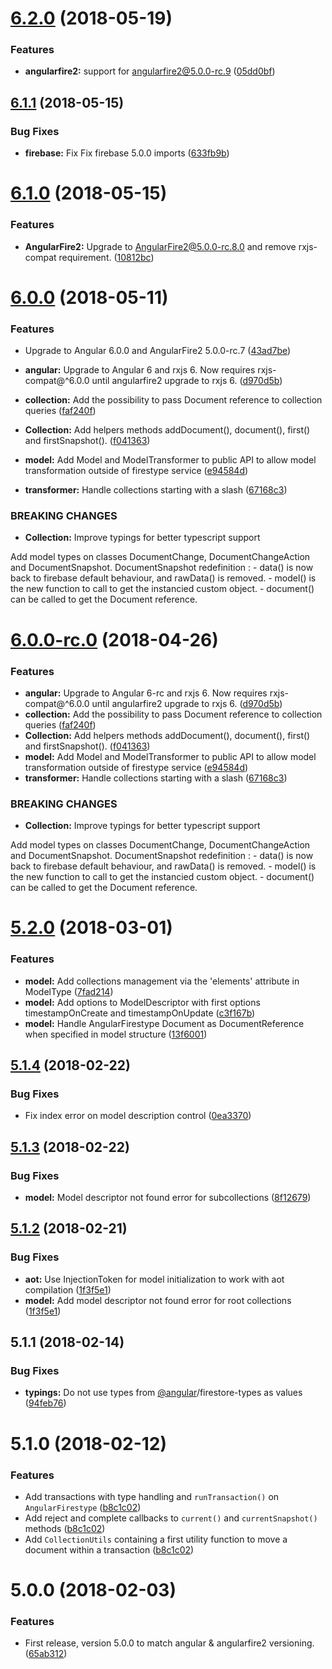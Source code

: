 <a name="6.2.0"></a>
# [6.2.0](https://github.com/bricepepin/angular-firestype/compare/6.1.1...6.2.0) (2018-05-19)


### Features

* **angularfire2:** support for angularfire2@5.0.0-rc.9 ([05dd0bf](https://github.com/bricepepin/angular-firestype/commit/05dd0bf))



<a name="6.1.1"></a>
## [6.1.1](https://github.com/bricepepin/angular-firestype/compare/6.1.0...6.1.1) (2018-05-15)

### Bug Fixes

* **firebase:** Fix Fix firebase 5.0.0 imports ([633fb9b](https://github.com/bricepepin/angular-firestype/commit/633fb9b))


<a name="6.1.0"></a>
# [6.1.0](https://github.com/bricepepin/angular-firestype/compare/6.0.0...6.1.0) (2018-05-15)


### Features

* **AngularFire2:** Upgrade to AngularFire2@5.0.0-rc.8.0 and remove rxjs-compat requirement. ([10812bc](https://github.com/bricepepin/angular-firestype/commit/10812bc))



<a name="6.0.0"></a>
# [6.0.0](https://github.com/bricepepin/angular-firestype/compare/6.0.0-rc.0...6.0.0) (2018-05-11)


### Features

* Upgrade to Angular 6.0.0 and AngularFire2 5.0.0-rc.7 ([43ad7be](https://github.com/bricepepin/angular-firestype/commit/43ad7be))

* **angular:** Upgrade to Angular 6 and rxjs 6. Now requires rxjs-compat@^6.0.0 until angularfire2 upgrade to rxjs 6. ([d970d5b](https://github.com/bricepepin/angular-firestype/commit/d970d5b))
* **collection:** Add the possibility to pass Document<T> reference to collection queries ([faf240f](https://github.com/bricepepin/angular-firestype/commit/faf240f))
* **Collection:** Add helpers methods addDocument(), document(), first() and firstSnapshot(). ([f041363](https://github.com/bricepepin/angular-firestype/commit/f041363))
* **model:** Add Model and ModelTransformer to public API to allow model transformation outside of firestype service ([e94584d](https://github.com/bricepepin/angular-firestype/commit/e94584d))
* **transformer:** Handle collections starting with a slash ([67168c3](https://github.com/bricepepin/angular-firestype/commit/67168c3))

### BREAKING CHANGES

* **Collection:** Improve typings for better typescript support

Add model types on classes DocumentChange<T>, DocumentChangeAction<T> and DocumentSnapshot<T>.
DocumentSnapshot redefinition :
	- data() is now back to firebase default behaviour, and rawData() is removed.
	- model() is the new function to call to get the instancied custom object.
	- document() can be called to get the Document<T> reference.


<a name="6.0.0-rc.0"></a>
# [6.0.0-rc.0](https://github.com/bricepepin/angular-firestype/compare/5.2.0...6.0.0-rc.0) (2018-04-26)


### Features

* **angular:** Upgrade to Angular 6-rc and rxjs 6. Now requires rxjs-compat@^6.0.0 until angularfire2 upgrade to rxjs 6. ([d970d5b](https://github.com/bricepepin/angular-firestype/commit/d970d5b))
* **collection:** Add the possibility to pass Document<T> reference to collection queries ([faf240f](https://github.com/bricepepin/angular-firestype/commit/faf240f))
* **Collection:** Add helpers methods addDocument(), document(), first() and firstSnapshot(). ([f041363](https://github.com/bricepepin/angular-firestype/commit/f041363))
* **model:** Add Model and ModelTransformer to public API to allow model transformation outside of firestype service ([e94584d](https://github.com/bricepepin/angular-firestype/commit/e94584d))
* **transformer:** Handle collections starting with a slash ([67168c3](https://github.com/bricepepin/angular-firestype/commit/67168c3))


### BREAKING CHANGES

* **Collection:** Improve typings for better typescript support

Add model types on classes DocumentChange<T>, DocumentChangeAction<T> and DocumentSnapshot<T>.
DocumentSnapshot redefinition :
	- data() is now back to firebase default behaviour, and rawData() is removed.
	- model() is the new function to call to get the instancied custom object.
	- document() can be called to get the Document<T> reference.



<a name="5.2.0"></a>
# [5.2.0](https://github.com/bricepepin/angular-firestype/compare/5.1.4...5.2.0) (2018-03-01)


### Features

* **model:** Add collections management via the 'elements' attribute in ModelType ([7fad214](https://github.com/bricepepin/angular-firestype/commit/7fad214))
* **model:** Add options to ModelDescriptor with first options timestampOnCreate and timestampOnUpdate ([c3f167b](https://github.com/bricepepin/angular-firestype/commit/c3f167b))
* **model:** Handle AngularFirestype Document as DocumentReference when specified in model structure ([13f6001](https://github.com/bricepepin/angular-firestype/commit/13f6001))



<a name="5.1.4"></a>
## [5.1.4](https://github.com/bricepepin/angular-firestype/compare/5.1.3...5.1.4) (2018-02-22)


### Bug Fixes

* Fix index error on model description control ([0ea3370](https://github.com/bricepepin/angular-firestype/commit/0ea3370))



<a name="5.1.3"></a>
## [5.1.3](https://github.com/bricepepin/angular-firestype/compare/5.1.2...5.1.3) (2018-02-22)


### Bug Fixes

* **model:** Model descriptor not found error for subcollections ([8f12679](https://github.com/bricepepin/angular-firestype/commit/8f12679))



<a name="5.1.2"></a>
## [5.1.2](https://github.com/bricepepin/angular-firestype/compare/5.1.1...5.1.2) (2018-02-21)


### Bug Fixes

* **aot:** Use InjectionToken for model initialization to work with aot compilation ([1f3f5e1](https://github.com/bricepepin/angular-firestype/commit/1f3f5e1))
* **model:** Add model descriptor not found error for root collections ([1f3f5e1](https://github.com/bricepepin/angular-firestype/commit/1f3f5e1))



<a name="5.1.1"></a>
## 5.1.1 (2018-02-14)


### Bug Fixes

* **typings:** Do not use types from [@angular](https://github.com/angular)/firestore-types as values ([94feb76](https://github.com/bricepepin/angular-firestype/commit/94feb76))



<a name="5.1.0"></a>
# 5.1.0 (2018-02-12)

### Features
* Add transactions with type handling and `runTransaction()` on `AngularFirestype` ([b8c1c02](https://github.com/bricepepin/angular-firestype/commit/b8c1c02))
* Add reject and complete callbacks to `current()` and `currentSnapshot()` methods ([b8c1c02](https://github.com/bricepepin/angular-firestype/commit/b8c1c02))
* Add `CollectionUtils` containing a first utility function to move a document within a transaction ([b8c1c02](https://github.com/bricepepin/angular-firestype/commit/b8c1c02))

<a name="5.0.0"></a>
# 5.0.0 (2018-02-03)

### Features
* First release, version 5.0.0 to match angular & angularfire2 versioning. ([65ab312](https://github.com/bricepepin/angular-firestype/commit/65ab312))